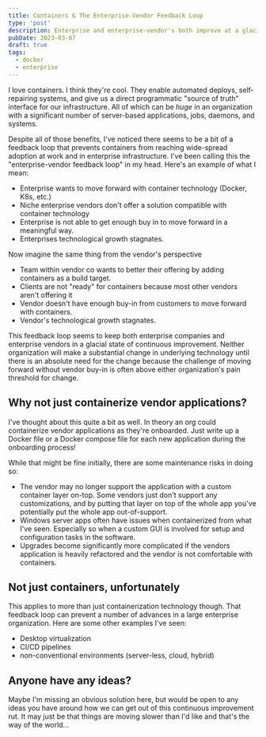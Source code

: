 ```yaml
---
title: Containers & The Enterprise-Vendor Feedback Loop
type: 'post'
description: Enterprise and enterprise-vendor's both improve at a glacial pace; why?
pubDate: 2023-03-07
draft: true
tags:
  - docker
  - enterprise
---
```


I love containers. I think they're cool. They enable automated deploys, self-repairing systems, and give us a direct programmatic "source of truth" interface for our infrastructure. All of which can be _huge_ in an organization with a significant number of server-based applications, jobs, daemons, and systems.

Despite all of those benefits, I've noticed there seems to be a bit of a feedback loop that prevents containers from reaching wide-spread adoption at work and in enterprise infrastructure. I've been calling this the "enterprise-vendor feedback loop" in my head. Here's an example of what I mean:

- Enterprise wants to move forward with container technology (Docker, K8s, etc.)
- Niche enterprise vendors don't offer a solution compatible with container technology
- Enterprise is not able to get enough buy in to move forward in a meaningful way.
- Enterprises technological growth stagnates.

Now imagine the same thing from the vendor's perspective

- Team within vendor co wants to better their offering by adding containers as a build target.
- Clients are not "ready" for containers because most other vendors aren't offering it
- Vendor doesn't have enough buy-in from customers to move forward with containers.
- Vendor's technological growth stagnates.

This feedback loop seems to keep both enterprise companies and enterprise vendors in a glacial state of continuous improvement. Neither organization will make a substantial change in underlying technology until there is an absolute need for the change because the challenge of moving forward without vendor buy-in is often above either organization's pain threshold for change.

## Why not just containerize vendor applications?

I've thought about this quite a bit as well. In theory an org could containerize vendor applications as they're onboarded. Just write up a Docker file or a Docker compose file for each new application during the onboarding process!

While that might be fine initially, there are some maintenance risks in doing so:

- The vendor may no longer support the application with a custom container layer on-top. Some vendors just don't support any customizations, and by putting that layer on top of the whole app you've potentially put the whole app out-of-support.
- Windows server apps often have issues when containerized from what I've seen. Especially so when a custom GUI is involved for setup and configuration tasks in the software.
- Upgrades become significantly more complicated if the vendors application is heavily refactored and the vendor is not comfortable with containers.

## Not just containers, unfortunately

This applies to more than just containerization technology though. That feedback loop can prevent a number of advances in a large enterprise organization. Here are some other examples I've seen:

- Desktop virtualization
- CI/CD pipelines
- non-conventional environments (server-less, cloud, hybrid)

## Anyone have any ideas?

Maybe I'm missing an obvious solution here, but would be open to any ideas you have around how we can get out of this continuous improvement rut. It may just be that things are moving slower than I'd like and that's the way of the world...
